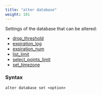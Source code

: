 ```yaml
---
title: "alter database"
weight: 101
---
```


Settings of the database that can be altered:

 - [drop_threshold](./drop_threshold)
 - [expiration_log](./expiration_log)
 - [expiration_num](./expiration_num)
 - [list_limit](./list_limit)
 - [select_points_limit](./select_points_limit)
 - [set_timezone](./set_timezone)

### Syntax

	alter database set <option>
